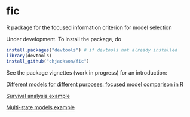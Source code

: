 # fic
R package for the focused information criterion for model selection

Under development.  To install the package, do

```r
install.packages("devtools") # if devtools not already installed
library(devtools)
install_github("chjackson/fic")
```

See the package vignettes (work in progress) for an introduction:

[Different models for different purposes: focused model comparison in R](https://chjackson.github.io/fic/inst/doc/fic.pdf)

[Survival analysis example](https://chjackson.github.io/fic/inst/doc/survival.pdf)

[Multi-state models example](https://chjackson.github.io/fic/inst/doc/multistate.pdf)
